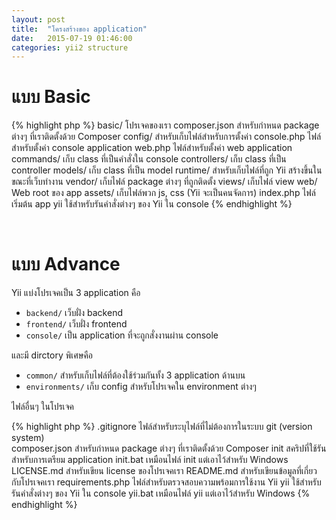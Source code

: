 ```yaml
---
layout: post
title:  "โครงสร้างของ application"
date:   2015-07-19 01:46:00
categories: yii2 structure
---
```


แบบ Basic
=========

{% highlight php %}
basic/                  โปรเจคของเรา
    composer.json       สำหรับกำหนด package ต่างๆ ที่เราติดตั้งด้วย Composer
    config/             สำหรับเก็บไฟล์สำหรับการตั้งค่า
        console.php     ไฟล์สำหรับตั้งค่า console application
        web.php         ไฟล์สำหรับตั้งค่า web application
    commands/           เก็บ class ที่เป็นคำสั่งใน console
    controllers/        เก็บ class ที่เป็น controller
    models/             เก็บ class ที่เป็น model
    runtime/            สำหรับเก็บไฟล์ที่ถูก Yii สร้างขึ้นในขณะที่เว็บทำงาน
    vendor/             เก็บไฟล์ package ต่างๆ ที่ถูกติดตั้ง
    views/              เก็บไฟล์ view
    web/                Web root ของ app
        assets/         เก็บไฟล์พวก js, css (Yii จะเป็นคนจัดการ)
        index.php       ไฟล์เริ่มต้น app
    yii                 ใช้สำหรับรันคำสั่งต่างๆ ของ Yii ใน console
{% endhighlight %}

<br>

แบบ Advance
===========

Yii แบ่งโปรเจคเป็น 3 application คือ

* `backend/` เว็บฝั่ง backend
* `frontend/` เว็บฝั่ง frontend
* `console/` เป็น application ที่จะถูกสั่งงานผ่าน console

และมี dirctory พิเศษคือ

* `common/` สำหรับเก็บไฟล์ที่ต้องใช้ร่วมกันทั้ง 3 application ด้านบน
* `environments/` เก็บ config สำหรับโปรเจคใน environment ต่างๆ

ไฟล์อื่นๆ ในโปรเจค

{% highlight php %}
.gitignore          ไฟล์สำหรับระบุไฟล์ที่ไม่ต้องการในระบบ git (version system)  
composer.json       สำหรับกำหนด package ต่างๆ ที่เราติดตั้งด้วย Composer
init                สคริปที่ใช้รันสำหรับการเตรียม application
init.bat            เหมือนไฟล์ init แต่เอาไว้สำหรับ Windows
LICENSE.md          สำหรับเขียน license ของโปรเจคเรา
README.md           สำหรับเขียนข้อมูลที่เกี่ยวกับโปรเจคเรา
requirements.php    ไฟล์สำหรับตรวจสอบความพร้อมการใช้งาน Yii
yii                 ใช้สำหรับรันคำสั่งต่างๆ ของ Yii ใน console
yii.bat             เหมือนไฟล์ yii แต่เอาไว้สำหรับ Windows
{% endhighlight %}
